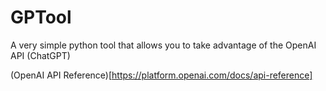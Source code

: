 # GPTool
A very simple python tool that allows you to take advantage of the OpenAI API (ChatGPT)

(OpenAI API Reference)[https://platform.openai.com/docs/api-reference]
